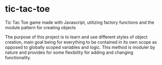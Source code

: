 # tic-tac-toe
Tic Tac Toe game made with Javascript, utilizing factory functions and the module pattern for creating objects

The purpose of this project is to learn and use different styles of object creation, main goal being for everything to be contained
in its own scope as opposed to globally scoped variables and logic. This method is moduler by nature and provides for some flexibility
for adding and changing functionality.
